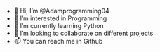 - 👋 Hi, I’m @Adamprogramming04
- 👀 I’m interested in Programming
- 🌱 I’m currently learning Python
- 💞️ I’m looking to collaborate on different projects
- 📫 You can reach me in Github

<!---
Adamprogramming04/Adamprogramming04 is a ✨ special ✨ repository because its `README.md` (this file) appears on your GitHub profile.
You can click the Preview link to take a look at your changes.
--->
